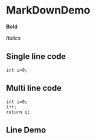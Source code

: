 # MarkDownDemo

**Bold**

*Italics*

## Single line  code
` int i=0; `


## Multi line code
```
int i=0;
i++;
return i;
```


Line Demo
---


